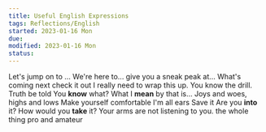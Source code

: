 ```yaml
---
title: Useful English Expressions
tags: Reflections/English   
started: 2023-01-16 Mon
due: 
modified: 2023-01-16 Mon
status: 
---
```


Let's jump on to ...
We're here to... 
give you a sneak peak at... 
What's coming next
check it out
I really need to wrap this up.
You know the drill.
Truth be told
You **know** what?
What I **mean** by that is...
Joys and woes, highs and lows
Make yourself comfortable
I'm all ears
Save it
Are you **into** it?
How would you **take** it?
Your arms are not listening to you.
the whole thing
pro and amateur
